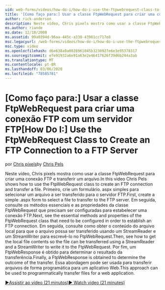 ```yaml
---
uid: web-forms/videos/how-do-i/how-do-i-use-the-ftpwebrequest-class-to-create-an-ftp-connection-to-a-ftp-server
title: '[Como faço para:] Usar a classe FtpWebRequest para criar uma conexão FTP com um servidor FTP | Microsoft Docs'
author: rick-anderson
description: Neste vídeo, Chris pixels mostra como usar a classe FtpWebRequest para criar uma conexão FTP e transferir um arquivo. Primeiro, crie um formulário. aspx simples para selec...
ms.author: riande
ms.date: 12/18/2008
ms.assetid: 99a0394d-96aa-445c-a338-43961cc717e8
msc.legacyurl: /web-forms/videos/how-do-i/how-do-i-use-the-ftpwebrequest-class-to-create-an-ftp-connection-to-a-ftp-server
msc.type: video
ms.openlocfilehash: d6e638a9a0028961045b3230927e6e3e95378317
ms.sourcegitcommit: e7e91932a6e91a63e2e46417626f39d6b244a3ab
ms.translationtype: MT
ms.contentlocale: pt-BR
ms.lasthandoff: 03/06/2020
ms.locfileid: "78585781"
---
```

# <a name="how-do-i-use-the-ftpwebrequest-class-to-create-an-ftp-connection-to-a-ftp-server"></a><span data-ttu-id="fdf3f-104">[Como faço para:] Usar a classe FtpWebRequest para criar uma conexão FTP com um servidor FTP</span><span class="sxs-lookup"><span data-stu-id="fdf3f-104">[How Do I:] Use the FtpWebRequest Class to Create an FTP Connection to a FTP Server</span></span>

<span data-ttu-id="fdf3f-105">por [Chris pixels](https://twitter.com/chrispels)</span><span class="sxs-lookup"><span data-stu-id="fdf3f-105">by [Chris Pels](https://twitter.com/chrispels)</span></span>

<span data-ttu-id="fdf3f-106">Neste vídeo, Chris pixels mostra como usar a classe FtpWebRequest para criar uma conexão FTP e transferir um arquivo.</span><span class="sxs-lookup"><span data-stu-id="fdf3f-106">In this video Chris Pels shows how to use the FtpWebRequest class to create an FTP connection and transfer a file.</span></span> <span data-ttu-id="fdf3f-107">Primeiro, crie um formulário. aspx simples para selecionar um arquivo a ser transferido para o servidor FTP.</span><span class="sxs-lookup"><span data-stu-id="fdf3f-107">First, create a simple .aspx form to select a file to transfer to the FTP server.</span></span> <span data-ttu-id="fdf3f-108">Em seguida, consulte os métodos essenciais e as propriedades da classe FtpWebRequest que precisam ser configuradas para estabelecer uma conexão FTP.</span><span class="sxs-lookup"><span data-stu-id="fdf3f-108">Next, see the essential methods and properties of the FtpWebRequest class that need to be configured in order to establish an FTP connection.</span></span> <span data-ttu-id="fdf3f-109">Em seguida, consulte como obter o conteúdo do arquivo local para que o arquivo possa ser transferido usando um StreamReader e um StreamWriter para escrevê-lo no FtpWebRequest.</span><span class="sxs-lookup"><span data-stu-id="fdf3f-109">Then, see how to get the local file contents so the file can be transferred using a StreamReader and a StreamWriter to write it to the FtpWebRequest.</span></span> <span data-ttu-id="fdf3f-110">Por fim, um FtpWebResponse é obtido para determinar o resultado da transferência.</span><span class="sxs-lookup"><span data-stu-id="fdf3f-110">Finally, a FtpWebResponse is obtained to determine the outcome of the transfer.</span></span> <span data-ttu-id="fdf3f-111">Essa abordagem pode ser usada para transferir arquivos de forma programática para um aplicativo Web.</span><span class="sxs-lookup"><span data-stu-id="fdf3f-111">This approach can be used to programmatically transfer files for a web application.</span></span>

[<span data-ttu-id="fdf3f-112">&#9654;Assistir ao vídeo (21 minutos)</span><span class="sxs-lookup"><span data-stu-id="fdf3f-112">&#9654; Watch video (21 minutes)</span></span>](https://channel9.msdn.com/Blogs/ASP-NET-Site-Videos/how-do-i-use-the-ftpwebrequest-class-to-create-an-ftp-connection-to-a-ftp-server)
